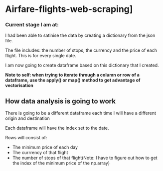 # Airfare-flights-web-scraping]



<h3> Current stage I am at: </h3>

<p> I had been able to satinise the data by creating a dictionary from the json file. </p>
<p>The file includes: the number of stops, the currency and the price of each flight. This is for every single date.</p>
<p> I am now going to create dataframe based on this dictionary that I created.</p>

<p><b> Note to self: when trying to iterate through a column or row of a dataframe, use the apply() or map() method to get advantage of vectorisation</b></p>



<h2> How data analysis is going to work</h2>

<p> There is going to be a different dataframe each time I will have a different origin and destination</p>
<p> Each dataframe will have the index set to the date.</p>
<p> Rows will consist of: </p>
<ul>
  <li> The minimum price of each day</li>
  <li> The currrency of that flight</li>
  <li> The number of stops of that flight(Note: I have to figure out how to get the index of the minimum price of the np.array)</li>
</ul
